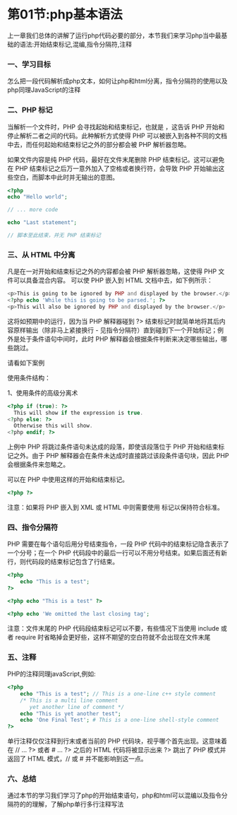 # 第01节:php基本语法
上一章我们总体的讲解了运行php代码必要的部分，本节我们来学习php当中最基础的语法:开始结束标记,混编,指令分隔符,注释

### 一、学习目标
怎么把一段代码解析成php文本，如何让php和html分离，指令分隔符的使用以及php同理JavaScript的注释

### 二、PHP 标记
当解析一个文件时，PHP 会寻找起始和结束标记，也就是 <?php 和 ?>，这告诉 PHP 开始和停止解析二者之间的代码。此种解析方式使得 PHP 可以被嵌入到各种不同的文档中去，而任何起始和结束标记之外的部分都会被 PHP 解析器忽略。

如果文件内容是纯 PHP 代码，最好在文件末尾删除 PHP 结束标记。这可以避免在 PHP 结束标记之后万一意外加入了空格或者换行符，会导致 PHP 开始输出这些空白，而脚本中此时并无输出的意图。

``` php
<?php
echo "Hello world";

// ... more code

echo "Last statement";

// 脚本至此结束，并无 PHP 结束标记
```

### 三、从 HTML 中分离
凡是在一对开始和结束标记之外的内容都会被 PHP 解析器忽略，这使得 PHP 文件可以具备混合内容。 可以使 PHP 嵌入到 HTML 文档中去，如下例所示：
``` php
<p>This is going to be ignored by PHP and displayed by the browser.</p>
<?php echo 'While this is going to be parsed.'; ?>
<p>This will also be ignored by PHP and displayed by the browser.</p>
```

这将如预期中的运行，因为当 PHP 解释器碰到 ?> 结束标记时就简单地将其后内容原样输出（除非马上紧接换行 - 见指令分隔符）直到碰到下一个开始标记；例外是处于条件语句中间时，此时 PHP 解释器会根据条件判断来决定哪些输出，哪些跳过。

请看如下案例

使用条件结构：

1、使用条件的高级分离术
``` php
<?php if (true): ?>
  This will show if the expression is true.
<?php else: ?>
  Otherwise this will show.
<?php endif; ?>
```

上例中 PHP 将跳过条件语句未达成的段落，即使该段落位于 PHP 开始和结束标记之外。由于 PHP 解释器会在条件未达成时直接跳过该段条件语句块，因此 PHP 会根据条件来忽略之。

可以在 PHP 中使用这样的开始和结束标记。

``` html
<?php ?>
```

注意：如果将 PHP 嵌入到 XML 或 HTML 中则需要使用 <?php ?> 标记以保持符合标准。

### 四、指令分隔符
PHP 需要在每个语句后用分号结束指令，一段 PHP 代码中的结束标记隐含表示了一个分号；在一个 PHP 代码段中的最后一行可以不用分号结束。如果后面还有新行，则代码段的结束标记包含了行结束。

``` php
<?php
    echo "This is a test";
?>

<?php echo "This is a test" ?>

<?php echo 'We omitted the last closing tag';
```

注意：文件末尾的 PHP 代码段结束标记可以不要，有些情况下当使用 include 或者 require 时省略掉会更好些，这样不期望的空白符就不会出现在文件末尾

### 五、注释
PHP的注释同理javaScript,例如:
``` php
<?php
    echo "This is a test"; // This is a one-line c++ style comment
    /* This is a multi line comment
       yet another line of comment */
    echo "This is yet another test";
    echo 'One Final Test'; # This is a one-line shell-style comment
?>
```

单行注释仅仅注释到行末或者当前的 PHP 代码块，视乎哪个首先出现。这意味着在 // ... ?> 或者 # ... ?> 之后的 HTML 代码将被显示出来 ?> 跳出了 PHP 模式并返回了 HTML 模式，// 或 # 并不能影响到这一点。


### 六、总结
通过本节的学习我们学习了php的开始结束语句，php和html可以混编以及指令分隔符的的理解，了解php单行多行注释写法